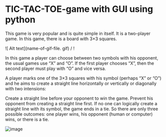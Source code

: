 # TIC-TAC-TOE-game with GUI using python
This game is very popular and is quite simple in itself. It is a two-player game. In this game, there is a board with 3×3 squares.

![ Alt text](name-of-gif-file. gif) / ! [](tic-tac-toe.gif)

In this game a player can choose between two symbols with his opponent, the usual games use “X” and “O”. If the first player chooses “X”, then the second player must play with “O” and vice versa.

A player marks one of the 3×3 squares with his symbol (perhaps “X” or “O”) and he aims to create a straight line horizontally or vertically or diagonally with two intensions:

Create a straight line before your opponent to win the game.
Prevent his opponent from creating a straight line first.
If no one can logically create a straight line with its symbol, the game ends in a tie. So there are only three possible outcomes: one player wins, his opponent (human or computer) wins, or there is a tie.

![image](https://user-images.githubusercontent.com/81960341/122060519-4dca5580-ce0b-11eb-85ab-22fb42ccea7f.png)
